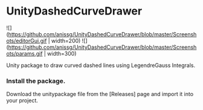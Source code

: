 # UnityDashedCurveDrawer

![](https://github.com/anissg/UnityDashedCurveDrawer/blob/master/Screenshots/editorGui.gif | width=200)
![](https://github.com/anissg/UnityDashedCurveDrawer/blob/master/Screenshots/params.gif | width=300)

Unity package to draw curved dashed lines using LegendreGauss Integrals.

### Install the package.

Download the unitypackage file from the [Releases] page and import it into your project.



